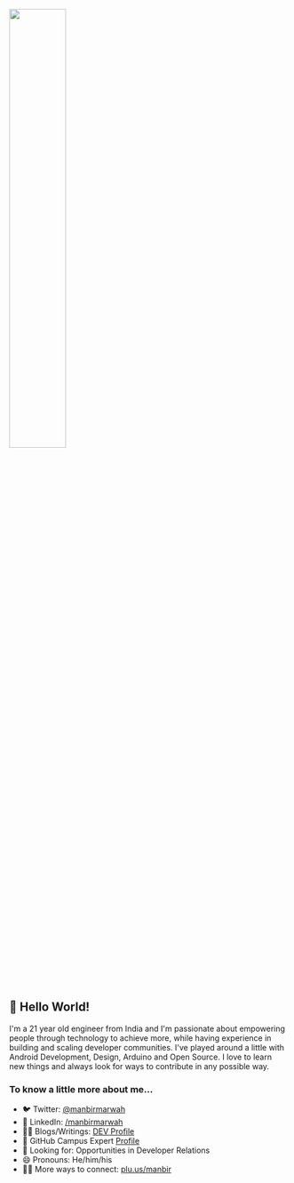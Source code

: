 <p align="auto">
<img src="https://media.giphy.com/media/vpURqIvpuDguQ/giphy.gif" width=45%>
</p>

<!--
**marwahmanbir/marwahmanbir** is a ✨ _special_ ✨ repository because its `README.md` (this file) appears on your GitHub profile.

Here are some ideas to get you started:

- 🔭 I’m currently working on ...
- 🌱 I’m currently learning ...
- 👯 I’m looking to collaborate on ...
- 🤔 I’m looking for help with ...
- 💬 Ask me about ...
- 📫 How to reach me: ...
- 😄 Pronouns: ...
- ⚡ Fun fact: ...

-->

## 👋 Hello World!

I'm a 21 year old engineer from India and I'm passionate about empowering people through technology to achieve more, while having experience in building and scaling developer communities. I've played around a little with Android Development, Design, Arduino and Open Source. I love to learn new things and always look for ways to contribute in any possible way. 

### To know a little more about me...
- 🐦 Twitter: [@manbirmarwah](https://twitter.com/manbirmarwah)
- 👥 LinkedIn: [/manbirmarwah](https://linkedin.com/in/manbirmarwah)
- 👨‍💻 Blogs/Writings: [DEV Profile](https://dev.to/manbir)
- 🚩 GitHub Campus Expert [Profile](https://githubcampus.expert/marwahmanbir)
- 🥑 Looking for: Opportunities in Developer Relations
- 😄 Pronouns: He/him/his
- 🕵️‍♂️ More ways to connect: [plu.us/manbir](https://plu.us/manbir)
